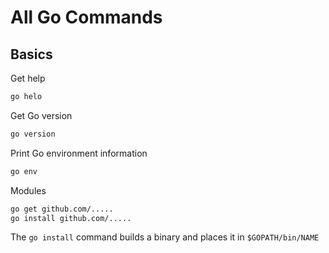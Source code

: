 # All Go Commands

## Basics
Get help
```sh
go helo
```
Get Go version
```sh
go version
```
Print Go environment information
```sh
go env
```
Modules
```sh
go get github.com/.....
go install github.com/.....
```
The `go install` command builds a binary and places it in `$GOPATH/bin/NAME`
